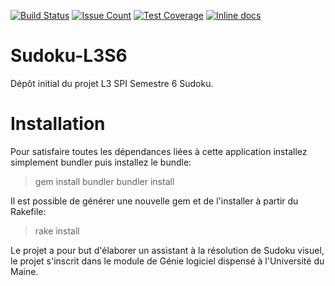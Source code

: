 [![Build Status](https://travis-ci.org/DanAurea/Sudoku-L3S6.svg?branch=master)](https://travis-ci.org/DanAurea/Sudoku-L3S6) 
[![Issue Count](https://codeclimate.com/github/DanAurea/Sudoku-L3S6/badges/issue_count.svg)](https://codeclimate.com/github/DanAurea/Sudoku-L3S6)
[![Test Coverage](https://codeclimate.com/github/DanAurea/Sudoku-L3S6/badges/coverage.svg)](https://codeclimate.com/github/DanAurea/Sudoku-L3S6/coverage)
[![Inline docs](http://inch-ci.org/github/DanAurea/Sudoku-L3S6.svg?branch=master)](http://inch-ci.org/github/DanAurea/Sudoku-L3S6)

# Sudoku-L3S6

Dépôt initial du projet L3 SPI Semestre 6 Sudoku.

# Installation

Pour satisfaire toutes les dépendances liées à cette application installez simplement bundler puis installez le bundle:

> gem install bundler
> bundler install

Il est possible de générer une nouvelle gem et de l'installer à partir du Rakefile:

> rake install
>


Le projet a pour but d'élaborer un assistant à la résolution de Sudoku visuel, le projet s'inscrit dans
le module de Génie logiciel dispensé à l'Université du Maine.